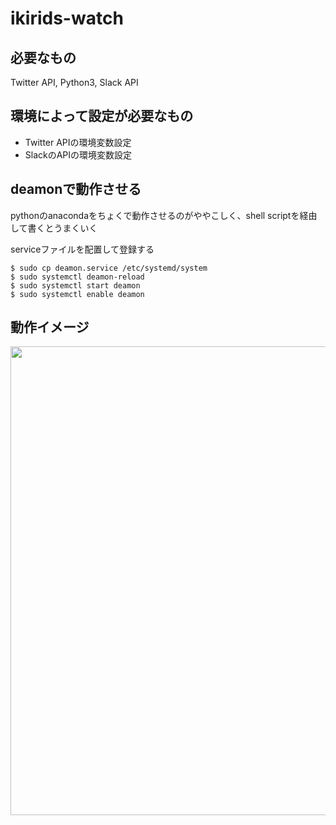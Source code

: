 # ikirids-watch

## 必要なもの
Twitter API, Python3, Slack API

## 環境によって設定が必要なもの
- Twitter APIの環境変数設定
- SlackのAPIの環境変数設定

## deamonで動作させる
pythonのanacondaをちょくで動作させるのがややこしく、shell scriptを経由して書くとうまくいく  

serviceファイルを配置して登録する
```
$ sudo cp deamon.service /etc/systemd/system
$ sudo systemctl deamon-reload
$ sudo systemctl start deamon
$ sudo systemctl enable deamon
```

## 動作イメージ
<div align="center">
  <img width="750px" src="https://user-images.githubusercontent.com/4949982/41266481-fa5797e6-6e31-11e8-8f69-526b78053f7d.png"> 
</div>
